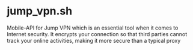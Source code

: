 # jump_vpn.sh
Mobile-API for Jump VPN which is an essential tool when it comes to Internet security. It encrypts your connection so that third parties cannot track your online activities, making it more secure than a typical proxy
